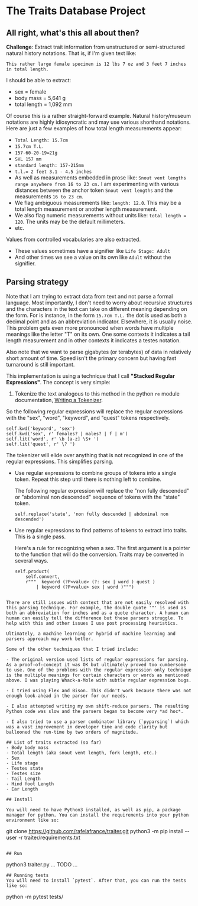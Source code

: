 # The Traits Database Project

## All right, what's this all about then?
**Challenge**: Extract trait information from unstructured or semi-structured natural history notations. That is, if I'm given text like:

 ```This rather large female specimen is 12 lbs 7 oz and 3 feet 7 inches in total length.```

 I should be able to extract:

 - sex = female
 - body mass = 5,641 g
 - total length = 1,092 mm


 Of course this is a rather straight-forward example. Natural history/museum notations are highly idiosyncratic and may use various shorthand notations. Here are just a few examples of how total length measurements appear:

 - `Total Length: 15.7cm`
 - `15.7cm T.L.`
 - `157-60-20-19=21g`
 - `SVL 157 mm`
 - `standard length: 157-215mm`
 - `t.l.= 2 feet 3.1 - 4.5 inches`
 - As well as measurements embedded in prose like: `Snout vent lengths range anywhere from 16 to 23 cm.` I am experimenting with various distances between the anchor token `Snout vent lengths` and the measurements `16 to 23 cm`.
 - We flag ambiguous measurements like: `length: 12.0`. This may be a total length measurement or another length measurement.
 - We also flag numeric measurements without units like: `total length = 120`. The units may be the default millimeters.
 - etc.

Values from controlled vocabularies are also extracted.
 - These values sometimes have a signifier like `Life Stage: Adult`
 - And other times we see a value on its own like `Adult` without the signifier.

## Parsing strategy

Note that I am trying to extract data from text and not parse a formal language. Most importantly, I don't need to worry about recursive structures and the characters in the text can take on different meaning depending on the form. For is instance, in the form `15.7cm T.L.` the dot is used as both a decimal point and as an abbreviation indicator. Elsewhere, it is usually noise. This problem gets even more pronounced when words have multiple meanings like the letter "T" on its own. One some contexts it indicates a tail length measurement and in other contexts it indicates a testes notation.

Also note that we want to parse gigabytes (or terabytes) of data in relatively short amount of time. Speed isn't the primary concern but having fast turnaround is still important.

This implementation is using a technique that I call **"Stacked Regular Expressions"**. The concept is very simple:

1. Tokenize the text analogous to this method in the python `re` module documentation, [Writing a Tokenizer](https://docs.python.org/3/library/re.html#writing-a-tokenizer).

  So the following regular expressions will replace the regular expressions with the "sex", "word", "keyword", and "quest" tokens respectively.

  ```
  self.kwd('keyword', 'sex')
  self.kwd('sex', r' females? | males? | f | m')
  self.lit('word', r' \b [a-z] \S+ ')
  self.lit('quest', r' \? ')
  ```

  The tokenizer will elide over anything that is not recognized in one of the regular expressions. This simplifies parsing.

- Use regular expressions to combine groups of tokens into a single token. Repeat this step until there is nothing left to combine.

  The following regular expression will replace the "non fully descended" or "abdominal non descended" sequence of tokens with the "state" token.

  ```
  self.replace('state', 'non fully descended | abdominal non descended')
  ```

- Use regular expressions to find patterns of tokens to extract into traits. This is a single pass.

  Here's a rule for recognizing when a sex. The first argument is a pointer to the function that will do the conversion. Traits may be converted in several ways.

  ```
  self.product(
      self.convert,
      r"""  keyword (?P<value> (?: sex | word ) quest )
          | keyword (?P<value> sex | word )""")
```

There are still issues with context that are not easily resolved with this parsing technique. For example, the double quote '"' is used as both an abbreviation for inches and as a quote character. A human can human can easily tell the difference but these parsers struggle. To help with this and other issues I use post processing heuristics.

Ultimately, a machine learning or hybrid of machine learning and parsers approach may work better.

Some of the other techniques that I tried include:

- The original version used lists of regular expressions for parsing. As a proof-of-concept it was OK but ultimately proved too cumbersome to use. One of the problems with the regular expression only technique is the multiple meanings for certain characters or words as mentioned above. I was playing Whack-a-Mole with subtle regular expression bugs.

- I tried using Flex and Bison. This didn't work because there was not enough look-ahead in the parser for our needs.

- I also attempted writing my own shift-reduce parsers. The resulting Python code was slow and the parsers began to become very *ad hoc*.

- I also tried to use a parser combinator library (`pyparsing`) which was a vast improvement in developer time and code clarity but ballooned the run-time by two orders of magnitude.

## List of traits extracted (so far)
- Body body mass
- Total length (aka snout vent length, fork length, etc.)
- Sex
- Life stage
- Testes state
- Testes size
- Tail Length
- Hind foot Length
- Ear Length

## Install

You will need to have Python3 installed, as well as pip, a package manager for python. You can install the requirements into your python environment like so:
```
git clone https://github.com/rafelafrance/traiter.git
python3 -m pip install --user -r traiter/requirements.txt
```

## Run
```
python3 traiter.py ... TODO ...
```
## Running tests
You will need to install `pytest`. After that, you can run the tests like so:
```
python -m pytest tests/
```
